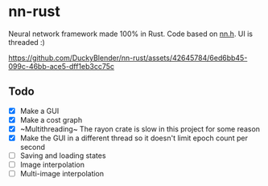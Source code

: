 # nn-rust

Neural network framework made 100% in Rust. Code based on [nn.h](https://github.com/tsoding/nn.h). UI is threaded :)

https://github.com/DuckyBlender/nn-rust/assets/42645784/6ed6bb45-099c-46bb-ace5-dff1eb3cc75c

## Todo
- [x] Make a GUI
- [x] Make a cost graph
- [x] ~Multithreading~ The rayon crate is slow in this project for some reason
- [x] Make the GUI in a different thread so it doesn't limit epoch count per second
- [ ] Saving and loading states
- [ ] Image interpolation
- [ ] Multi-image interpolation
